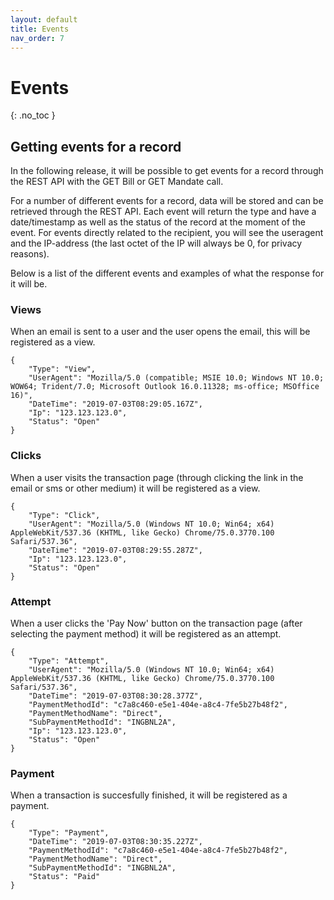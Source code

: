 ```yaml
---
layout: default
title: Events
nav_order: 7
---
```


# Events
{: .no_toc }

## Getting events for a record
In the following release, it will be possible to get events for a record through the REST API with the GET Bill or GET Mandate call.

For a number of different events for a record, data will be stored and can be retrieved through the REST API. Each event will return the type and have a date/timestamp as well as the status of the record at the moment of the event.
For events directly related to the recipient, you will see the useragent and the IP-address (the last octet of the IP will always be 0, for privacy reasons).

Below is a list of the different events and examples of what the response for it will be.

### Views
When an email is sent to a user and the user opens the email, this will be registered as a view.
```
{
	"Type": "View",
	"UserAgent": "Mozilla/5.0 (compatible; MSIE 10.0; Windows NT 10.0; WOW64; Trident/7.0; Microsoft Outlook 16.0.11328; ms-office; MSOffice 16)",
	"DateTime": "2019-07-03T08:29:05.167Z",
	"Ip": "123.123.123.0",
	"Status": "Open"
}
```

### Clicks
When a user visits the transaction page (through clicking the link in the email or sms or other medium) it will be registered as a view.
```
{
	"Type": "Click",
	"UserAgent": "Mozilla/5.0 (Windows NT 10.0; Win64; x64) AppleWebKit/537.36 (KHTML, like Gecko) Chrome/75.0.3770.100 Safari/537.36",
	"DateTime": "2019-07-03T08:29:55.287Z",
	"Ip": "123.123.123.0",
	"Status": "Open"
}
```

### Attempt
When a user clicks the 'Pay Now' button on the transaction page (after selecting the payment method) it will be registered as an attempt.
```
{
	"Type": "Attempt",
	"UserAgent": "Mozilla/5.0 (Windows NT 10.0; Win64; x64) AppleWebKit/537.36 (KHTML, like Gecko) Chrome/75.0.3770.100 Safari/537.36",
	"DateTime": "2019-07-03T08:30:28.377Z",
	"PaymentMethodId": "c7a8c460-e5e1-404e-a8c4-7fe5b27b48f2",
	"PaymentMethodName": "Direct",
	"SubPaymentMethodId": "INGBNL2A",
	"Ip": "123.123.123.0",
	"Status": "Open"
}
```

### Payment
When a transaction is succesfully finished, it will be registered as a payment.
```
{
	"Type": "Payment",
	"DateTime": "2019-07-03T08:30:35.227Z",
	"PaymentMethodId": "c7a8c460-e5e1-404e-a8c4-7fe5b27b48f2",
	"PaymentMethodName": "Direct",
	"SubPaymentMethodId": "INGBNL2A",
	"Status": "Paid"
}
```